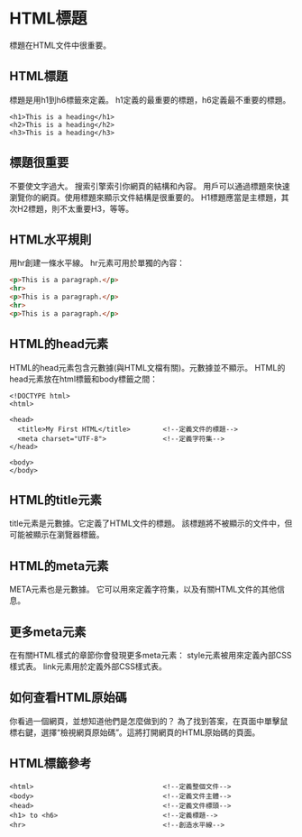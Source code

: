 # HTML標題
標題在HTML文件中很重要。
## HTML標題
標題是用h1到h6標籤來定義。
h1定義的最重要的標題，h6定義最不重要的標題。
```
<h1>This is a heading</h1>
<h2>This is a heading</h2>
<h3>This is a heading</h3>
```
## 標題很重要
不要使文字過大。
搜索引擎索引你網頁的結構和內容。
用戶可以通過標題來快速瀏覽你的網頁。使用標題來顯示文件結構是很重要的。
H1標題應當是主標題，其次H2標題，則不太重要H3，等等。

## HTML水平規則
用hr創建一條水平線。
hr元素可用於單獨的內容：
```html
<p>This is a paragraph.</p>
<hr>
<p>This is a paragraph.</p>
<hr>
<p>This is a paragraph.</p>
```

## HTML的head元素
HTML的head元素包含元數據(與HTML文檔有關)。元數據並不顯示。
HTML的head元素放在html標籤和body標籤之間：
```
<!DOCTYPE html>
<html>

<head>
  <title>My First HTML</title>        <!--定義文件的標題-->
  <meta charset="UTF-8">              <!--定義字符集-->
</head>

<body>
</body>
```

## HTML的title元素
title元素是元數據。它定義了HTML文件的標題。
該標題將不被顯示的文件中，但可能被顯示在瀏覽器標籤。

## HTML的meta元素
META元素也是元數據。
它可以用來定義字符集，以及有關HTML文件的其他信息。

## 更多meta元素
在有關HTML樣式的章節你會發現更多meta元素：
style元素被用來定義內部CSS樣式表。
link元素用於定義外部CSS樣式表。

## 如何查看HTML原始碼
你看過一個網頁，並想知道他們是怎麼做到的？
為了找到答案，在頁面中單擊鼠標右鍵，選擇“檢視網頁原始碼”。這將打開網頁的HTML原始碼的頁面。

## HTML標籤參考
```
<html>                                <!--定義整個文件-->
<body>                                <!--定義文件主體-->
<head>                                <!--定義文件標頭-->
<h1> to <h6>                          <!--定義標題-->
<hr>                                  <!--創造水平線-->
```
